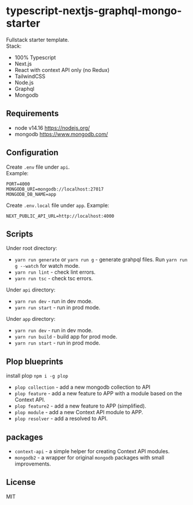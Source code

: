 # typescript-nextjs-graphql-mongo-starter

Fullstack starter template.  
Stack:

- 100% Typescript
- Next.js
- React with context API only (no Redux)
- TailwindCSS
- Node.js
- Graphql
- Mongodb

## Requirements

- node v14.16 https://nodejs.org/
- mongodb https://www.mongodb.com/

## Configuration

Create `.env` file under `api`.  
Example:

```
PORT=4000
MONGODB_URI=mongodb://localhost:27017
MONGODB_DB_NAME=app
```

Create `.env.local` file under `app`.
Example:

```
NEXT_PUBLIC_API_URL=http://localhost:4000
```

## Scripts

Under root directory:

- `yarn run generate` or `yarn run g` - generate grahpql files. Run `yarn run g --watch` for watch mode.
- `yarn run lint` - check lint errors.
- `yarn run tsc` - check tsc errors.

Under `api` directory:

- `yarn run dev` - run in dev mode.
- `yarn run start` - run in prod mode.

Under `app` directory:

- `yarn run dev` - run in dev mode.
- `yarn run build` - build app for prod mode.
- `yarn run start` - run in prod mode.

## Plop blueprints

install plop `npm i -g plop`

- `plop collection` - add a new mongodb collection to API
- `plop feature` - add a new feature to APP with a module based on the Context API.
- `plop feature2` - add a new feature to APP (simplified).
- `plop module` - add a new Context API module to APP.
- `plop resolver` - add a resolved to API.

## packages

- `context-api` - a simple helper for creating Context API modules.
- `mongodb2` - a wrapper for original `mongodb` packages with small improvements.

## License

MIT
